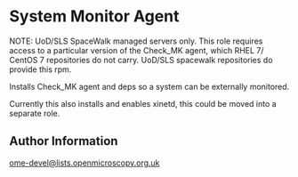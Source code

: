 System Monitor Agent
====================

NOTE: UoD/SLS SpaceWalk managed servers only. This role requires access to a particular version of the Check_MK agent, which RHEL 7/ CentOS 7 repositories do not carry. UoD/SLS spacewalk repositories do provide this rpm.

Installs Check_MK agent and deps so a system can be externally monitored.

Currently this also installs and enables xinetd, this could be moved into a separate role.

Author Information
------------------

ome-devel@lists.openmicroscopy.org.uk
